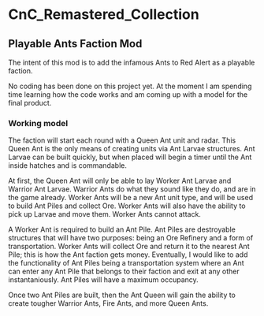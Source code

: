 # CnC_Remastered_Collection

## Playable Ants Faction Mod

The intent of this mod is to add the infamous Ants to Red Alert as a playable faction.

No coding has been done on this project yet. At the moment I am spending time learning how the code works
and am coming up with a model for the final product.

### Working model

The faction will start each round with a Queen Ant unit and radar. This Queen Ant is the only means of 
creating units via Ant Larvae structures. Ant Larvae can be built quickly, but when placed will begin a 
timer until the Ant inside hatches and is commandable.

At first, the Queen Ant will only be able to lay Worker Ant Larvae and Warrior Ant Larvae. Warrior Ants 
do what they sound like they do, and are in the game already. Worker Ants will be a new Ant unit type, and
will be used to build Ant Piles and collect Ore. Worker Ants will also have the ability to pick
up Larvae and move them. Worker Ants cannot attack.

A Worker Ant is required to build an Ant Pile. Ant Piles are destroyable structures that will have two
purposes: being an Ore Refinery and a form of transportation. Worker Ants will collect Ore and return it
to the nearest Ant Pile; this is how the Ant faction gets money. Eventually, I would like to add the
functionality of Ant Piles being a transportation system where an Ant can enter any Ant Pile that belongs
to their faction and exit at any other instantaniously. Ant Piles will have a maximum occupancy.

Once two Ant Piles are built, then the Ant Queen will gain the ability to create tougher Warrior Ants,
Fire Ants, and more Queen Ants.
